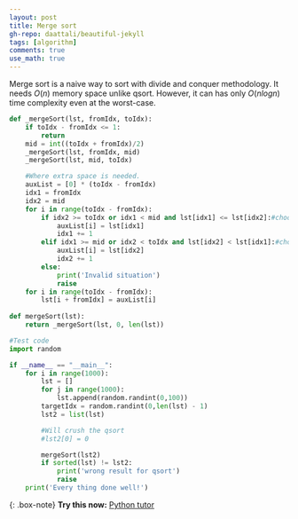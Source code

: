```yaml
---
layout: post
title: Merge sort
gh-repo: daattali/beautiful-jekyll
tags: [algorithm]
comments: true
use_math: true
---
```


Merge sort is a naive way to sort with divide and conquer methodology.
It needs $O(n)$ memory space unlike qsort.
However, it can has only $O(nlogn)$ time complexity even at the worst-case.

```python
def _mergeSort(lst, fromIdx, toIdx):
    if toIdx - fromIdx <= 1:
        return
    mid = int((toIdx + fromIdx)/2)
    _mergeSort(lst, fromIdx, mid)
    _mergeSort(lst, mid, toIdx)

    #Where extra space is needed.
    auxList = [0] * (toIdx - fromIdx)
    idx1 = fromIdx
    idx2 = mid
    for i in range(toIdx - fromIdx):
        if idx2 >= toIdx or idx1 < mid and lst[idx1] <= lst[idx2]:#choose idx1
            auxList[i] = lst[idx1]
            idx1 += 1
        elif idx1 >= mid or idx2 < toIdx and lst[idx2] < lst[idx1]:#choose idx2
            auxList[i] = lst[idx2]
            idx2 += 1
        else:
            print('Invalid situation')
            raise
    for i in range(toIdx - fromIdx):
        lst[i + fromIdx] = auxList[i]
        
def mergeSort(lst):
    return _mergeSort(lst, 0, len(lst))

#Test code
import random

if __name__ == "__main__":
    for i in range(1000):
        lst = []
        for j in range(1000):
            lst.append(random.randint(0,100))
        targetIdx = random.randint(0,len(lst) - 1)
        lst2 = list(lst)

        #Will crush the qsort
        #lst2[0] = 0

        mergeSort(lst2)
        if sorted(lst) != lst2:
            print('wrong result for qsort')
            raise
    print('Every thing done well!')
```

{: .box-note}
**Try this now:** <a href="http://pythontutor.com/visualize.html#code=def%20_mergeSort%28lst,%20fromIdx,%20toIdx%29%3A%0A%20%20%20%20if%20toIdx%20-%20fromIdx%20%3C%3D%201%3A%0A%20%20%20%20%20%20%20%20return%0A%20%20%20%20mid%20%3D%20int%28%28toIdx%20%2B%20fromIdx%29/2%29%0A%20%20%20%20_mergeSort%28lst,%20fromIdx,%20mid%29%0A%20%20%20%20_mergeSort%28lst,%20mid,%20toIdx%29%0A%0A%20%20%20%20%23Where%20extra%20space%20is%20needed.%0A%20%20%20%20auxList%20%3D%20%5B0%5D%20*%20%28toIdx%20-%20fromIdx%29%0A%20%20%20%20idx1%20%3D%20fromIdx%0A%20%20%20%20idx2%20%3D%20mid%0A%20%20%20%20for%20i%20in%20range%28toIdx%20-%20fromIdx%29%3A%0A%20%20%20%20%20%20%20%20if%20idx2%20%3E%3D%20toIdx%20or%20idx1%20%3C%20mid%20and%20lst%5Bidx1%5D%20%3C%3D%20lst%5Bidx2%5D%3A%23choose%20idx1%0A%20%20%20%20%20%20%20%20%20%20%20%20auxList%5Bi%5D%20%3D%20lst%5Bidx1%5D%0A%20%20%20%20%20%20%20%20%20%20%20%20idx1%20%2B%3D%201%0A%20%20%20%20%20%20%20%20elif%20idx1%20%3E%3D%20mid%20or%20idx2%20%3C%20toIdx%20and%20lst%5Bidx2%5D%20%3C%20lst%5Bidx1%5D%3A%23choose%20idx2%0A%20%20%20%20%20%20%20%20%20%20%20%20auxList%5Bi%5D%20%3D%20lst%5Bidx2%5D%0A%20%20%20%20%20%20%20%20%20%20%20%20idx2%20%2B%3D%201%0A%20%20%20%20%20%20%20%20else%3A%0A%20%20%20%20%20%20%20%20%20%20%20%20print%28'Invalid%20situation'%29%0A%20%20%20%20%20%20%20%20%20%20%20%20raise%0A%20%20%20%20for%20i%20in%20range%28toIdx%20-%20fromIdx%29%3A%0A%20%20%20%20%20%20%20%20lst%5Bi%20%2B%20fromIdx%5D%20%3D%20auxList%5Bi%5D%0A%20%20%20%20%20%20%20%20%0Adef%20mergeSort%28lst%29%3A%0A%20%20%20%20return%20_mergeSort%28lst,%200,%20len%28lst%29%29%0A%0A%23Test%20code%0Aimport%20random%0A%0Alst%20%3D%20%5B%5D%0Afor%20j%20in%20range%2820%29%3A%0A%20%20%20%20lst.append%28random.randint%280,100%29%29%0AtargetIdx%20%3D%20random.randint%280,len%28lst%29%20-%201%29%0Alst2%20%3D%20list%28lst%29%0A%0A%23Will%20crush%20the%20qsort%0A%23lst2%5B0%5D%20%3D%200%0A%0AmergeSort%28lst2%29%0Aif%20sorted%28lst%29%20!%3D%20lst2%3A%0A%20%20%20%20print%28'wrong%20result%20for%20qsort'%29%0A%20%20%20%20raise%0Aprint%28'Every%20thing%20done%20well!'%29&cumulative=false&heapPrimitives=nevernest&mode=edit&origin=opt-frontend.js&py=3&rawInputLstJSON=%5B%5D&textReferences=false">Python tutor</a> 
